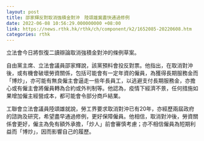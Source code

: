 ```yaml
---
layout: post
title: 邵家輝反對取消強積金對沖　陸頌雄冀盡快通過修例
date: 2022-06-08 10:56:29.000000000 +08:00
link: https://news.rthk.hk/rthk/ch/component/k2/1652085-20220608.htm
categories: rthk
---
```


立法會今日將恢復二讀辯論取消強積金對沖的條例草案。

自由黨主席、立法會議員邵家輝說，該黨預料會投反對票。他指出，在取消對沖後，或有機會破壞勞資關係，包括可能會有一定年資的僱員，為獲得長期服務金而「博炒」，亦可能有無良僱主會逼走一些年長員工，以逃避支付長期服務金，亦擔心或有僱主會將僱員轉為合約或外判制等。他認為，疫情下經濟不景，任何措施如果增加僱主經營成本，都可能會令部分商戶結業。

工聯會立法會議員陸頌雄就說，勞工界要求取消對沖已有20年，亦經歷兩屆政府的諮詢及研究，希望盡早通過修例，更好保障僱員。他相信，取消對沖後，勞資關係會更好，僱主為免有額外承擔，「炒人」前會審慎考慮；亦不相信僱員為短期利益而「博炒」，因而影響自己的履歷。
